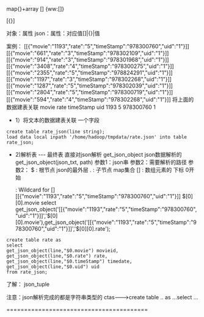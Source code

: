 map{}+array []
{ww:[]}

[{}]

对象：属性
json：属性：对应值[]|{}|值

案例：
[[{"movie":"1193","rate":"5","timeStamp":"978300760","uid":"1"}]]
[[{"movie":"661","rate":"3","timeStamp":"978302109","uid":"1"}]]
[[{"movie":"914","rate":"3","timeStamp":"978301968","uid":"1"}]]
[[{"movie":"3408","rate":"4","timeStamp":"978300275","uid":"1"}]]
[[{"movie":"2355","rate":"5","timeStamp":"978824291","uid":"1"}]]
[[{"movie":"1197","rate":"3","timeStamp":"978302268","uid":"1"}]]
[[{"movie":"1287","rate":"5","timeStamp":"978302039","uid":"1"}]]
[[{"movie":"2804","rate":"5","timeStamp":"978300719","uid":"1"}]]
[[{"movie":"594","rate":"4","timeStamp":"978302268","uid":"1"}]]
将上面的数据建表关联
movie	rate	timeStamp	uid
1193	5		978300760	1

- 1）将文本的数据建表关联  一个字段

```
create table rate_json(line string);
load data local inpath '/home/hadoop/tmpdata/rate.json' into table rate_json;

```



- 2)解析表  --- 最终表
  直接对json解析
  get_json_object  json数据解析的
  get_json_object(json_txt, path)
  	参数1：json串   参数2：需要解析的路径
  	参数2：
  	  $   :   根节点   json的最外层
  	  .   :   子节点   map集合
  	  []  :    数组元素的  下标  0开始

  : Wildcard for []
  [[{"movie":"1193","rate":"5","timeStamp":"978300760","uid":"1"}]]
  $[0][0].movie
  select get_json_object('[[{"movie":"1193","rate":"5","timeStamp":"978300760","uid":"1"}]]','$[0][0].movie'),get_json_object('[[{"movie":"1193","rate":"5","timeStamp":"978300760","uid":"1"}]]','$[0][0].rate');

```
create table rate as 
select 
get_json_object(line,"$0.movie") movieid,
get_json_object(line,"$0.rate") rate,
get_json_object(line,"$0.timeStamp") timedate,
get_json_object(line,"$0.uid") uid  
from rate_json;

```



了解：
json_tuple

注意：json解析完成的都是字符串类型的
ctas--->create table .. as ...select ...



========================================
